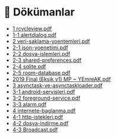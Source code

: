# 📃 Dökümanlar

<!--YPackage.YGitbookIntegration-tarafından-otomatik-oluşturulmuştur-->

- [1 rcycleview.pdf](1%20rcycleview.pdf)
- [1-1 alertdialog.pdf](1-1%20alertdialog.pdf)
- [2 veri-saklama-yoentemleri.pdf](2%20veri-saklama-yoentemleri.pdf)
- [2-1 json-yoenetimi.pdf](2-1%20json-yoenetimi.pdf)
- [2-2 dosya-islemleri.pdf](2-2%20dosya-islemleri.pdf)
- [2-3 shared-preferences.pdf](2-3%20shared-preferences.pdf)
- [2-4 sqlite.pdf](2-4%20sqlite.pdf)
- [2-5 room-database.pdf](2-5%20room-database.pdf)
- [2019 Final (Eksik v1) MP ~ YEmreAK.pdf](2019%20Final%20%28Eksik%20v1%29%20MP%20~%20YEmreAK.pdf)
- [3 asynctask-ve-asynctaskloader.pdf](3%20asynctask-ve-asynctaskloader.pdf)
- [3-1 android-servisleri.pdf](3-1%20android-servisleri.pdf)
- [3-2 foreground-service.pdf](3-2%20foreground-service.pdf)
- [3-3 alarm.pdf](3-3%20alarm.pdf)
- [4 internete-baglanma.pdf](4%20internete-baglanma.pdf)
- [4-1 http-istekleri.pdf](4-1%20http-istekleri.pdf)
- [4-2 dosya-indirme.pdf](4-2%20dosya-indirme.pdf)
- [4-3 Broadcast.pdf](4-3%20Broadcast.pdf)

<!--YPackage.YGitbookIntegration-tarafından-otomatik-oluşturulmuştur-->
